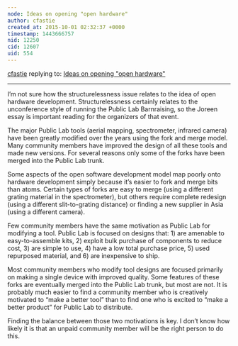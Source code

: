 ```yaml
---
node: Ideas on opening "open hardware"
author: cfastie
created_at: 2015-10-01 02:32:37 +0000
timestamp: 1443666757
nid: 12250
cid: 12607
uid: 554
---
```




[cfastie](../profile/cfastie) replying to: [Ideas on opening "open hardware"](../notes/liz/09-28-2015/ideas-on-opening-open-hardware)

----
I’m not sure how the structurelessness issue relates to the idea of open hardware development. Structurelessness certainly relates to the unconference style of running the Public Lab Barnraising, so the Joreen essay is important reading for the organizers of that event. 

The major Public Lab tools (aerial mapping, spectrometer, infrared camera) have been greatly modified over the years using the fork and merge model. Many community members have improved the design of all these tools and made new versions. For several reasons only some of the forks have been merged into the Public Lab trunk.

Some aspects of the open software development model map poorly onto hardware development simply because it’s easier to fork and merge bits than atoms. Certain types of forks are easy to merge (using a different grating material in the spectrometer), but others require complete redesign (using a different slit-to-grating distance) or finding a new supplier in Asia (using a different camera). 

Few community members have the same motivation as Public Lab for modifying a tool. Public Lab is focused on designs that: 1) are amenable to easy-to-assemble kits, 2) exploit bulk purchase of components to reduce cost, 3) are simple to use, 4) have a low total purchase price, 5) used repurposed material, and 6) are inexpensive to ship.

Most community members who modify tool designs are focused primarily on making a single device with improved quality. Some features of these forks are eventually merged into the Public Lab trunk, but most are not. It is probably much easier to find a community member who is creatively motivated to “make a better tool” than to find one who is excited to “make a better product” for Public Lab to distribute. 

Finding the balance between those two motivations is key.  I don’t know how likely it is that an unpaid community member will be the right person to do this.
